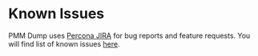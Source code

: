# Known Issues

PMM Dump uses [Percona JIRA](https://jira.percona.com/browse/SE) for bug reports and feature requests. You will find list of known issues [here](https://jira.percona.com/issues/?filter=15482).
